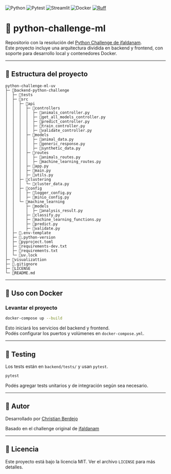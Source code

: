 ![Python](https://img.shields.io/badge/python-3670A0?style=for-the-badge&logo=python&logoColor=ffdd54)
![Pytest](https://img.shields.io/badge/pytest-%23ffffff.svg?style=for-the-badge&logo=pytest&logoColor=2f9fe3)
![Streamlit](https://img.shields.io/badge/Streamlit-%23FE4B4B.svg?style=for-the-badge&logo=streamlit&logoColor=white)
![Docker](https://img.shields.io/badge/docker-%230db7ed.svg?style=for-the-badge&logo=docker&logoColor=white)
[![Ruff](https://img.shields.io/endpoint?url=https://raw.githubusercontent.com/astral-sh/ruff/main/assets/badge/v2.json)](https://github.com/astral-sh/ruff)

# 🐍 python-challenge-ml

Repositorio con la resolución del [Python Challenge de jfaldanam](https://github.com/jfaldanam/py_challenge).  
Este proyecto incluye una arquitectura dividida en backend y frontend, con soporte para desarrollo local y contenedores Docker.

---

## 📁 Estructura del proyecto 
```
python-challenge-ml-uv
├─ 📁backend-python-challenge
│  ├─ 📁tests
│  ├─ 📁src
│  │  ├─ 📁api
│  │  │  ├─ 📁controllers
│  │  │  │  ├─ 📄animals_controller.py
│  │  │  │  ├─ 📄get_all_models_controller.py
│  │  │  │  ├─ 📄predict_controller.py
│  │  │  │  ├─ 📄train_controller.py
│  │  │  │  ├─ 📄validate_controller.py
│  │  │  ├─ 📁models
│  │  │  │  ├─ 📄animal_data.py
│  │  │  │  ├─ 📄generic_response.py
│  │  │  │  ├─ 📄synthetic_data.py
│  │  │  ├─ 📁routes
│  │  │  │  ├─ 📄animals_routes.py
│  │  │  │  ├─ 📄machine_learning_routes.py
│  │  │  ├─ 📄app.py
│  │  │  ├─ 📄main.py
│  │  │  ├─ 📄utils.py
│  │  ├─ 📁clustering
│  │  │  └─ 📄cluster_data.py
│  │  ├─ 📁config
│  │  │  ├─ 📄logger_config.py
│  │  │  ├─ 📄minio_config.py
│  │  └─ 📁machine_learning
│  │     ├─ 📁models
│  │     │  ├─ 📄analysis_result.py
│  │     ├─ 📄classify.py
│  │     ├─ 📄machine_learning_functions.py
│  │     ├─ 📄predict.py
│  │     ├─ 📄validate.py
│  ├─ 📄.env-template
│  ├─ 📄.python-version
│  ├─ 📄pyproject.toml
│  ├─ 📄requirements-dev.txt
│  ├─ 📄requirements.txt
│  └─ 📄uv.lock
├─ 📁visualizattion
├─ 📄.gitignore
├─ 📄LICENSE
└─ 📄README.md
```

---




## 🐳 Uso con Docker

### Levantar el proyecto

```bash
docker-compose up --build
```

Esto iniciará los servicios del backend y frontend.  
Podés configurar los puertos y volúmenes en `docker-compose.yml`.

---


## 🧪 Testing

Los tests están en `backend/tests/` y usan `pytest`.

```bash
pytest
```

Podés agregar tests unitarios y de integración según sea necesario.

---

## 🧠 Autor

Desarrollado por [Christian Berdejo](https://www.linkedin.com/in/christian-berdejo-63073728b/?locale=en_US)

Basado en el challenge original de [jfaldanam](https://github.com/jfaldanam/py_challenge)

---

## 📝 Licencia

Este proyecto está bajo la licencia MIT. Ver el archivo `LICENSE` para más detalles.

